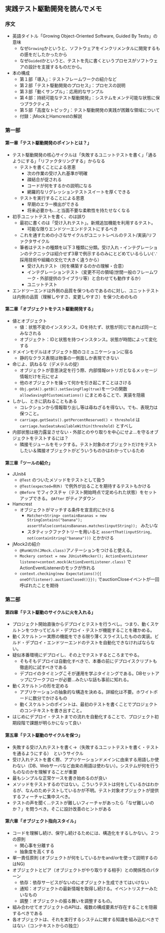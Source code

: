 ## 実践テスト駆動開発を読んでメモ
### 序文
- 英語タイトル「Growing Object-Oriented Software, Guided By Tests」の意味
  - なぜ`Growing`かというと、ソフトウェアをインクリメンタルに開発するもの感をだしたかったから
  - なぜ`Guided`かというと、テストを先に書くというプロセスがソフトウェアの設計を支援するものだから。
- 本の構成
  - 第１部「導入」：テストフレームワークの紹介など
  - 第２部「テスト駆動開発のプロセス」：プロセスの説明
  - 第３部「動くサンプル」：応用的なサンプル
  - 第４部：持続可能なテスト駆動開発」：システムをメンテ可能な状態に保つプラクティス
  - 第５部「高度なトピック」：テスト駆動開発の実践が困難な領域について
  - 付録：jMockとHamcrestの解説
### 第一部
#### 第一章「テスト駆動開発のポイントとは？」
- テスト駆動開発の核心サイクルは「失敗するユニットテストを書く」「通るようにする」「リファクタリングする」からなる
  - テストを書くことによる恩恵
    - 次の作業の受け入れ基準が明確
    - 疎結合が促される
    - コードが何をするかの説明になる
    - 網羅的なリグレッションテストスイートを厚くできる
  - テストを実行することによる恩恵
    - 早期のエラー検出ができる
    - 将来必要かも…と当面不要な柔軟性を持たせなくなる
- 初手ユニットテストを書く、のは誤り
  - 最初に書くのは「受け入れテスト」。新規追加機能を利用するテスト。
    - 可能な限りエンドツーエンドテストにするべき
  - これを通すための小さなサイクルがユニットレベルのテスト/実装/リファクタサイクル
  - 筆者はテストの種類を以下３種類に分類。受け入れ・インテグレーションのテクニックは紹介せず3章で例示するのみにとどめているらしい(∵採用技術や組織の文化で大きく違うから）
    - 受け入れテスト（何を構築するのかの理解・合意）
    - インテグレーションテスト（変更不可の領域(世間一般のフレームワーク・外部提供のライブラリ等）と合わせても動作するか）
    - ユニットテスト
- エンドツーエンドは外側の品質を保つものであるのに対し、ユニットテストは内側の品質（理解しやすさ、変更しやすさ）を保つためのもの
#### 第二章「オブジェクトをテスト駆動開発する」
- 値とオブジェクト
  - 値：状態不変のインスタンス。IDを持たず、状態が同じであれば同一とみなされる
  - オブジェクト：IDと状態を持つインスタンス。状態が時間によって変化する
- ドメインモデルはオブジェクト間のコミュニケーションに宿る
  - 静的なクラス表現は物事の一側面しか表現できない
- 命じよ、訊ねるな（デメテルの掟）
  - オブジェクトが意思決定を行う際、内部情報orトリガとなるメッセージ情報だけを元にせよ
  - 他のオブジェクトを操って何かを引き起こすことはさける
  - `Obj.getA().getB().setSavingFlag(true)`を一つの関数`allowSavingOfCustomisations()` にまとめることで、実装を隠蔽
- しかし、ときに訊ねることもある
  - コレクションから情報取り出し等は尋ねざるを得ない。でも、表現力は保つこと。
  - ``carriage.getSeats().getPercentReserved() < threshold`` は `carriage.hasSeatsAvailableWithin(threshold)` とすべし
- 内部状態は極力露呈させない・外部とのやり取りを中心にせよ…を守るオブジェクトをテストするには？
  - 隣接モジュールをモックする。テスト対象のオブジェクトだけをテストしたい＆隣接オブジェクトがどういうものかはわかっているため
#### 第三章「ツールの紹介」
- JUnit4
  - `@Test` のついたメソッドをテストとして扱う
  - `@Test(expected=例外) `で例外が出ることを期待するテストもかける
  - `@Before` でフィクスチャ（テスト開始時点で定められた状態）をセットアップできる。 `@After` がティアダウン
- Hamcrest
  - オブジェクトがマッチする条件を宣言的にかける
    - `Matcher<String> containBananas = new StringContains("banana"); assertFalse(containsBananas.matches(inputString)); ` みたいな
    - スタティックファクトリーを用いると `assertThat(inputString, not(containString("banana")))` とかかける
- jMock2の紹介
  - `@RunWith(JMock.class)`アノテーションをつけると使える。
  - `Mockery context = new JUniut4Mocker(); ActionEventListener listener=context.mock(ActionEventListener.class)` でActionEventListenerのモックが作れる
  - `context.checking(new Expectations(){{ oneOf(listener).auctionClosed()}});` でauctionCloseイベントが一回呼ばれたことを期待

### 第二部
#### 第四章「テスト駆動のサイクルに火を入れる」
- プロジェクト開始直後からデプロイとテストを行うべし。つまり、動くスケルトンをつかってビルド・デプロイ・テストが機能することを確かめる。
- 動くスケルトン＝実際の機能をできる限り薄くスライスしたものの実装。ビルド・デプロイ・エンドツーエンドのテストを自動化できなければならない。
- 疑似本番環境にデプロイし、その上でテストするところまでやる。
  - そもそもデプロイは自動化すべきで、本番の前にデプロイスクリプトも徹底的に試すべきである
  - デプロイのタイミングこそが運用を学ぶタイミングである。DBセットアップにワークフローが必要…みたいな話も事前に知れる。
- 動くスケルトンの形を定める
  - アプリケーションの抽象的な構造を決める。詳細化は不要。ホワイトボードに数分でかけるもの
  - 動くスケルトンのポイントは、最初のテストを書くことでプロジェクトのコンテキストを書き出すこと。
- はじめにデプロイ・テストまでの流れを自動化することで、プロジェクト初期段階で課題が明らかになって良い
#### 第五章「テスト駆動のサイクルを保つ」
- 失敗する受け入れテストを書く→（失敗するユニットテストを書く・テストを通るようにする）　というサイクル
- 受け入れテストを書く際、アプリケーションドメインに由来する用語しか使わない（DB、Webサーバなど由来の用語は使わない）。システムが何を行うものなのかを理解することが重要
- 最もシンプルな正常ケースを書き始めるのが良い
- メソッドをテストするのではない。こういうテストは何をしているかはわかるが、なんのためテストしているかが不明。テスト対象オブジェクトが提供するフィーチャに集中スべき。
- テストの声を聞く…テストが難しいフィーチャがあったら「なぜ難しいのか？」を問うべき。そこに設計改善のヒントがある
#### 第六章「オブジェクト指向スタイル」
- コードを理解し続け、保守し続けるためには、構造化をするしかない。２つの原則
  - 関心事を分離する
  - 抽象度を高くする
- 単一責任原則 (オブジェクトが何をしているかをand/orを使って説明するのはNG)
- オブジェクトとピア（オブジェクトがやり取りする相手）との関係性のパターン
  - 依存：依存サービスがないのにオブジェクト生成できてはいけない
  - 通知：オブジェクトの最新情報を取得し続ける。イベントリスナーみたいなもの
  - 調整：オブジェクトの振る舞いを調整するもの。
- 組み合わせてオブジェクトのAPIは、複数の構成要素が存在することを隠蔽するべきである
- 各オブジェクトは、それを実行するシステムに関する知識を組み込むべきではない（コンテキストからの独立）
